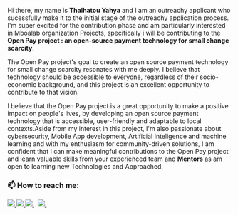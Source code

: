 Hi there, my name is **Thalhatou Yahya** and I am an outreachy applicant who sucessfully make it to the initial stage of the outreachy application process. I'm super excited for the contribution phase and am particularly interested in Mboalab organization Projects, specifically i will be contributing to the **Open Pay project : an open-source payment technology for small change scarcity**.

The Open Pay project's goal to create an open source payment technology for small change scarcity resonates with me deeply. I believe that technology should be accessible to everyone, regardless of their socio-economic background, and this project is an excellent opportunity to contribute to that vision.

I believe that the Open Pay project is a great opportunity to make a positive impact on people's lives, by developing an open source payment technology that is accessible, user-friendly and adaptable to local contexts.Aside from my interest in this project, I'm also passionate about cybersecurity, Mobile App development, Artificial Inteligence and machine learning and with my enthusiasm for community-driven solutions, I am confident that I can make meaningful contributions to the Open Pay project and learn valuable skills from your experienced team and **Mentors** as am open to learning new Technologies and Approached.

<h3 align="left">📫&nbsp;How to reach me:</h3>

<a href="https://api.whatsapp.com/send?phone=237674701480&text=Hello%20Olayemii,%20I%20got%20your%20contact%20from%20your%20Github%20profile" alt="Connect on Whatsapp"> 
    <img src="https://img.shields.io/badge/WHATSAPP-%2325D366.svg?&style=for-the-badge&logo=whatsapp&logoColor=white" /> 
</a>
<a href="https://www.twitter.com/thalhatou" alt="Follow Me on Twitter"> 
    <img src="https://img.shields.io/badge/twitter-%231DA1F2.svg?&style=for-the-badge&logo=twitter&logoColor=white" />
</a>
<a href="https://www.linkedin.com/in/thalhatou" alt="Connect on LinkedIn"> 
  <img src="https://img.shields.io/badge/linkedin-%230077B5.svg?&style=for-the-badge&logo=linkedin&logoColor=white" />
</a>&nbsp;
<a href="mailto:thalhatouyahya5352@gmail.com">
  <img src="https://img.shields.io/badge/email me-%23D14836.svg?&style=for-the-badge&logo=gmail&logoColor=white" />
</a>&nbsp;&nbsp;
